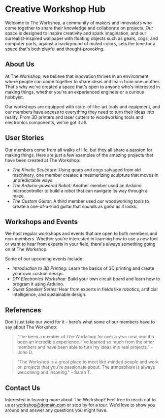 <!--font:IBM Plex Sans-->

# Creative Workshop Hub

Welcome to The Workshop, a community of makers and innovators who come together to share their knowledge and collaborate on projects. Our space is designed to inspire creativity and spark imagination, and our surrealist-inspired wallpaper with floating objects such as gears, cogs, and computer parts, against a background of muted colors, sets the tone for a space that's both playful and thought-provoking.

## About Us

At The Workshop, we believe that innovation thrives in an environment where people can come together to share ideas and learn from one another. That's why we've created a space that's open to anyone who's interested in making things, whether you're an experienced engineer or a curious hobbyist.

Our workshops are equipped with state-of-the-art tools and equipment, and our members have access to everything they need to turn their ideas into reality. From 3D printers and laser cutters to woodworking tools and electronics components, we've got it all.

## User Stories

Our members come from all walks of life, but they all share a passion for making things. Here are just a few examples of the amazing projects that have been created at The Workshop:

- *The Kinetic Sculpture:* Using gears and cogs salvaged from old machinery, one member created a mesmerizing sculpture that moves in unpredictable ways.
- *The Arduino-powered Robot:* Another member used an Arduino microcontroller to build a robot that can navigate its way through a maze.
- *The Custom Guitar:* A third member used our woodworking tools to create a one-of-a-kind guitar that sounds as good as it looks.

## Workshops and Events

We host regular workshops and events that are open to both members and non-members. Whether you're interested in learning how to use a new tool or want to hear from experts in your field, there's always something going on at The Workshop.

Some of our upcoming events include:

- *Introduction to 3D Printing:* Learn the basics of 3D printing and create your own custom design.
- *DIY Electronics Workshop:* Build your own circuit board and learn how to program it using Arduino.
- *Guest Speaker Series:* Hear from experts in fields like robotics, artificial intelligence, and sustainable design.

## References

Don't just take our word for it - here's what some of our members have to say about The Workshop:

> "I've been a member of The Workshop for over a year now, and it's been an incredible experience. I've learned so much from the other members and have been able to turn my ideas into real projects." - John D.

> "The Workshop is a great place to meet like-minded people and work on projects that you're passionate about. The atmosphere is always welcoming and inspiring." - Sarah T.

## Contact Us

Interested in learning more about The Workshop? Feel free to reach out to us at [workshop@domain.com](#contact) or stop by for a tour. We'd love to show you around and answer any questions you might have.

<!--

Write me content for website with wallpaper which alt text is:

"A surrealist-inspired wallpaper with floating objects such as gears, cogs, and computer parts, against a background of muted colors."

The name/title of the page should not be 1:1 copy of the alt text but rather a real content of the website which is using this wallpaper.

- Use markdown format 
- Start with heading
- Heading should be short and concise
- The content should look like a real website 
- The website should not be about the wallpaper, wallpaper is just a related background
- Heading should be contain work "wallpaper" or "background"
- Include real sections like references, contact, user stories, etc. use things relevant to the page purpose.
- Feel free to use structure like headings, bullets, numbering, blockquotes, paragraphs, horizontal lines, etc.
- You can use formatting like bold or _italic_
- You can include UTF-8 emojis
- Links should be only #hash anchors (and you can refer to the document itself)
- Do not include images


---


# The Workshop: A Creative Hub for Makers and Innovators

Welcome to The Workshop, a community of makers and innovators who come together to share their knowledge and collaborate on projects. Our space is designed to inspire creativity and spark imagination, and our surrealist-inspired wallpaper with floating objects such as gears, cogs, and computer parts, against a background of muted colors, sets the tone for a space that's both playful and thought-provoking.

## About Us

At The Workshop, we believe that innovation thrives in an environment where people can come together to share ideas and learn from one another. That's why we've created a space that's open to anyone who's interested in making things, whether you're an experienced engineer or a curious hobbyist.

Our workshops are equipped with state-of-the-art tools and equipment, and our members have access to everything they need to turn their ideas into reality. From 3D printers and laser cutters to woodworking tools and electronics components, we've got it all.

## User Stories

Our members come from all walks of life, but they all share a passion for making things. Here are just a few examples of the amazing projects that have been created at The Workshop:

- *The Kinetic Sculpture:* Using gears and cogs salvaged from old machinery, one member created a mesmerizing sculpture that moves in unpredictable ways.
- *The Arduino-powered Robot:* Another member used an Arduino microcontroller to build a robot that can navigate its way through a maze.
- *The Custom Guitar:* A third member used our woodworking tools to create a one-of-a-kind guitar that sounds as good as it looks.

## Workshops and Events

We host regular workshops and events that are open to both members and non-members. Whether you're interested in learning how to use a new tool or want to hear from experts in your field, there's always something going on at The Workshop.

Some of our upcoming events include:

- *Introduction to 3D Printing:* Learn the basics of 3D printing and create your own custom design.
- *DIY Electronics Workshop:* Build your own circuit board and learn how to program it using Arduino.
- *Guest Speaker Series:* Hear from experts in fields like robotics, artificial intelligence, and sustainable design.

## References

Don't just take our word for it - here's what some of our members have to say about The Workshop:

> "I've been a member of The Workshop for over a year now, and it's been an incredible experience. I've learned so much from the other members and have been able to turn my ideas into real projects." - John D.

> "The Workshop is a great place to meet like-minded people and work on projects that you're passionate about. The atmosphere is always welcoming and inspiring." - Sarah T.

## Contact Us

Interested in learning more about The Workshop? Feel free to reach out to us at [workshop@domain.com](#contact) or stop by for a tour. We'd love to show you around and answer any questions you might have.

-->
